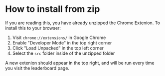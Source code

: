 
# How to install from zip

If you are reading this, you have already unzipped the Chrome Extenion. To install this to your browser:

1. Visit `chrome://extensions/` in Google Chrome
2. Enable "Developer Mode" in the top right corner
3. Click "Load Unpacked" in the top left corner
4. Select the `src` folder inside of the unzipped folder

A new extenion should appear in the top right, and will be run every time you visit the leaderboard page.

